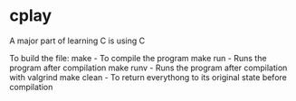 # cplay
A major part of learning C is using C

To build the file:
make - To compile the program
make run - Runs the program after compilation
make runv - Runs the program after compilation with valgrind
make clean - To return everythong to its original state before compilation
